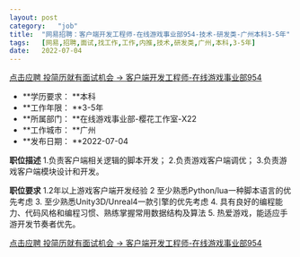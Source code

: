 ```yaml
---
layout:	post
category:	"job"
title:	"网易招聘：客户端开发工程师-在线游戏事业部954-技术-研发类-广州本科3-5年"
tags:	[网易,招聘,面试,找工作,工作,内推,技术,研发类,广州,本科,3-5年]
date:	2022-07-04
---
```


[点击应聘 投简历就有面试机会 -> 客户端开发工程师-在线游戏事业部954](http://mobile.bole.netease.com/bole/boleDetail?id=32751&employeeId=346f03c3cda5f04c&key=all)



- **学历要求： **本科
- **工作年限： **3-5年
- **所属部门： **在线游戏事业部-樱花工作室-X22
- **工作城市： **广州
- **发布日期： **2022-07-04



**职位描述**
1.负责客户端相关逻辑的脚本开发；
2.负责游戏客户端调优；
3.负责游戏客户端模块设计和开发。



**职位要求**
1.2年以上游戏客户端开发经验
2 至少熟悉Python/lua一种脚本语言的优先考虑
3. 至少熟悉Unity3D/Unreal4一款引擎的优先考虑
4. 具有良好的编程能力、代码风格和编程习惯、熟练掌握常用数据结构及算法
5. 热爱游戏，能适应手游开发节奏者优先。



[点击应聘 投简历就有面试机会 -> 客户端开发工程师-在线游戏事业部954](http://mobile.bole.netease.com/bole/boleDetail?id=32751&employeeId=346f03c3cda5f04c&key=all)